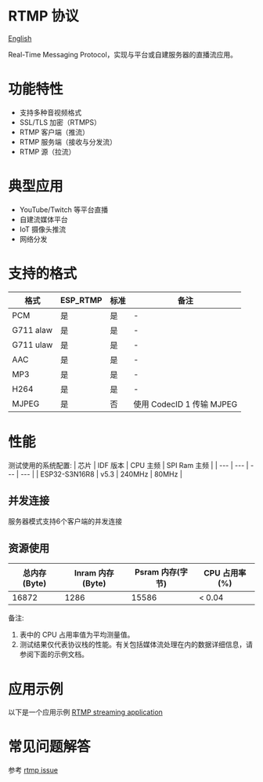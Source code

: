 # RTMP 协议
[English](../en/RTMP_README.md)

Real-Time Messaging Protocol，实现与平台或自建服务器的直播流应用。

# 功能特性

- 支持多种音视频格式
- SSL/TLS 加密（RTMPS）
- RTMP 客户端（推流）
- RTMP 服务端（接收与分发流）
- RTMP 源（拉流）

# 典型应用

- YouTube/Twitch 等平台直播
- 自建流媒体平台
- IoT 摄像头推流
- 网络分发

# 支持的格式

| 格式       | ESP_RTMP  | 标准 | 备注                    |
| --------- | --------- | --- | ----------------------- |
| PCM       | 是         | 是  | -                       |
| G711 alaw | 是         | 是  | -                       |
| G711 ulaw | 是         | 是  | -                       |
| AAC       | 是         | 是  | -                       |
| MP3       | 是         | 是  | -                       |
| H264      | 是         | 是  | -                       |
| MJPEG     | 是         | 否  | 使用 CodecID 1 传输 MJPEG |

# 性能

测试使用的系统配置:
|      芯片       | IDF 版本     | CPU 主频       | SPI Ram 主频       |
|       ---      |      ---     |      ---      |        ---        |
|  ESP32-S3N16R8 |      v5.3    |     240MHz    |       80MHz       |

## 并发连接

服务器模式支持6个客户端的并发连接

## 资源使用

| 总内存(Byte)       | Inram 内存(Byte)    | Psram 内存(字节)    | CPU 占用率(%)   |
|        ---        |         ---        |         ---        |       ---      |
|       16872       |         1286       |        15586       |     < 0.04     |

备注:
1) 表中的 CPU 占用率值为平均测量值。
2) 测试结果仅代表协议栈的性能。有关包括媒体流处理在内的数据详细信息，请参阅下面的示例文档。

# 应用示例

以下是一个应用示例 [RTMP streaming application](https://github.com/espressif/esp-adf/tree/master/examples/protocols/rtmp)

# 常见问题解答

参考 [rtmp issue](https://github.com/espressif/esp-adf/issues?q=is%3Aissue%20rtmp)
